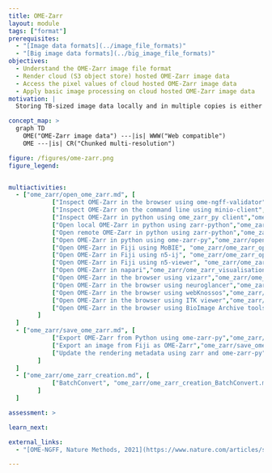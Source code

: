 ```yaml
---
title: OME-Zarr
layout: module
tags: ["format"]
prerequisites:
  - "[Image data formats](../image_file_formats)"
  - "[Big image data formats](../big_image_file_formats)"
objectives:
  - Understand the OME-Zarr image file format
  - Render cloud (S3 object store) hosted OME-Zarr image data
  - Access the pixel values of cloud hosted OME-Zarr image data
  - Apply basic image processing on cloud hosted OME-Zarr image data
motivation: |
  Storing TB-sized image data locally and in multiple copies is either not possible or inefficient. Cloud storage enables efficient concurrent access to the same image data by multiple clients (scientists). OME-Zarr is the emerging community standard image file format for cloud (S3 object store) compatible image data storage. Thus it is important to know how to access S3 hosted OME-Zarr in various image analysis and visualisation platforms.

concept_map: >
  graph TD
    OME("OME-Zarr image data") ---|is| WWW("Web compatible")
    OME ---|is| CR("Chunked multi-resolution")

figure: /figures/ome-zarr.png
figure_legend: 


multiactivities:
  - ["ome_zarr/open_ome_zarr.md", [
            ["Inspect OME-Zarr in the browser using ome-ngff-validator","ome_zarr/ome_zarr_inspection_ome-zarr-validator.md"],
            ["Inspect OME-Zarr on the command line using minio-client", "ome_zarr/ome_zarr_inspection_minio-client.md"],
            ["Inspect OME-Zarr in python using ome_zarr_py client","ome_zarr/ome_zarr_inspection_ome-zarr-py.md"],
            ["Open local OME-Zarr in python using zarr-python","ome_zarr/open_local_ome_zarr_zarr-python.md"],
            ["Open remote OME-Zarr in python using zarr-python","ome_zarr/open_remote_ome_zarr_zarr-python.md"],
            ["Open OME-Zarr in python using ome-zarr-py","ome_zarr/open_ome_zarr_ome-zarr-py.md"],
            ["Open OME-Zarr in Fiji using MoBIE", "ome_zarr/ome_zarr_open_java_mobie.md"],
            ["Open OME-Zarr in Fiji using n5-ij", "ome_zarr/ome_zarr_open_java_n5-ij.md"],
            ["Open OME-Zarr in Fiji using n5-viewer", "ome_zarr/ome_zarr_open_java_n5-viewer.md"],
            ["Open OME-Zarr in napari","ome_zarr/ome_zarr_visualisation_napari.md"],
            ["Open OME-Zarr in the browser using vizarr","ome_zarr/ome_zarr_visualisation_s3_vizarr.md"],
            ["Open OME-Zarr in the browser using neuroglancer","ome_zarr/ome_zarr_visualisation_s3_neuroglancer.md"],
            ["Open OME-Zarr in the browser using webKnossos","ome_zarr/ome_zarr_visualisation_s3_webknossos.md"],
            ["Open OME-Zarr in the browser using ITK viewer","ome_zarr/ome_zarr_visualisation_s3_itk_viewer.md"],
            ["Open OME-Zarr in the browser using BioImage Archive tools","ome_zarr/ome_zarr_visualisation_s3_bia.md"]
        ]
  ]
  - ["ome_zarr/save_ome_zarr.md", [
            ["Export OME-Zarr from Python using ome-zarr-py","ome_zarr/save_ome_zarr_ome-zarr-py.md"],
            ["Export an image from Fiji as OME-Zarr","ome_zarr/save_ome_zarr_fiji.md"],           
            ["Update the rendering metadata using zarr and ome-zarr-py","ome_zarr/update_rendering_metadata.md"],
        ] 
  ]
  - ["ome_zarr/ome_zarr_creation.md", [
            ["BatchConvert", "ome_zarr/ome_zarr_creation_BatchConvert.md"]
        ]
  ]

assessment: >

learn_next:

external_links:
  - "[OME-NGFF, Nature Methods, 2021](https://www.nature.com/articles/s41592-021-01326-w)"

---
```








